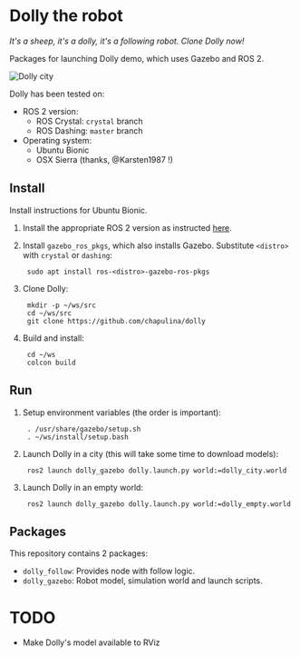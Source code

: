 # Dolly the robot

_It's a sheep, it's a dolly, it's a following robot. Clone Dolly now!_

Packages for launching Dolly demo, which uses Gazebo and ROS 2.

![Dolly city](dolly.gif)

Dolly has been tested on:

* ROS 2 version:
    * ROS Crystal: `crystal` branch
    * ROS Dashing: `master` branch
* Operating system:
    * Ubuntu Bionic
    * OSX Sierra (thanks, @Karsten1987 !)

## Install

Install instructions for Ubuntu Bionic.

1. Install the appropriate ROS 2 version as instructed [here](https://index.ros.org/doc/ros2/Installation/Linux-Install-Debians/).

1. Install `gazebo_ros_pkgs`, which also installs Gazebo. Substitute `<distro>` with `crystal` or `dashing`:

        sudo apt install ros-<distro>-gazebo-ros-pkgs

1. Clone Dolly:

        mkdir -p ~/ws/src
        cd ~/ws/src
        git clone https://github.com/chapulina/dolly

1. Build and install:

        cd ~/ws
        colcon build

## Run

1. Setup environment variables (the order is important):

        . /usr/share/gazebo/setup.sh
        . ~/ws/install/setup.bash

1. Launch Dolly in a city (this will take some time to download models):

        ros2 launch dolly_gazebo dolly.launch.py world:=dolly_city.world

1. Launch Dolly in an empty world:

        ros2 launch dolly_gazebo dolly.launch.py world:=dolly_empty.world

## Packages

This repository contains 2 packages:

* `dolly_follow`: Provides node with follow logic.
* `dolly_gazebo`: Robot model, simulation world and launch scripts.

# TODO

* Make Dolly's model available to RViz

